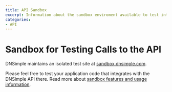 ```yaml
---
title: API Sandbox
excerpt: Information about the sandbox enviroment available to test integration with DNSimple API.
categories:
- API
---
```


# Sandbox for Testing Calls to the API

DNSimple maintains an isolated test site at [sandbox.dnsimple.com](https://sandbox.dnsimple.com/). 

Please feel free to test your application code that integrates with the DNSimple API there. Read more about [sandbox features and usage information](http://developer.dnsimple.com/sandbox/).
